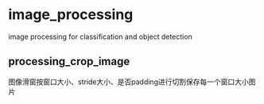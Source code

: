 # image_processing
image processing for classification and object detection
## processing_crop_image
图像滑窗按窗口大小、stride大小、是否padding进行切割保存每一个窗口大小图片
